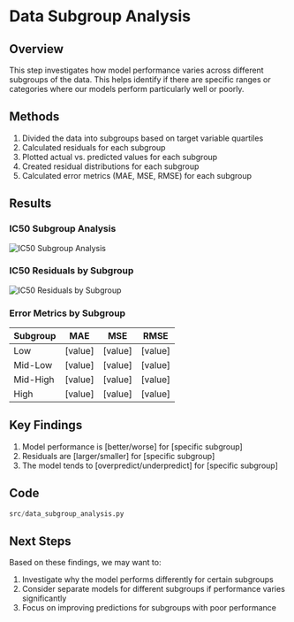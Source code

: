 # Data Subgroup Analysis

## Overview
This step investigates how model performance varies across different subgroups of the data. This helps identify if there are specific ranges or categories where our models perform particularly well or poorly.

## Methods

1. Divided the data into subgroups based on target variable quartiles
2. Calculated residuals for each subgroup
3. Plotted actual vs. predicted values for each subgroup
4. Created residual distributions for each subgroup
5. Calculated error metrics (MAE, MSE, RMSE) for each subgroup

## Results

### IC50 Subgroup Analysis
![IC50 Subgroup Analysis](analysis/subgroup/ic50_subgroup_analysis.png)

### IC50 Residuals by Subgroup
![IC50 Residuals by Subgroup](analysis/subgroup/ic50_residuals_by_subgroup.png)

### Error Metrics by Subgroup

| Subgroup | MAE       | MSE        | RMSE      |
|----------|-----------|------------|-----------|
| Low      | [value]   | [value]    | [value]   |
| Mid-Low  | [value]   | [value]    | [value]   |
| Mid-High | [value]   | [value]    | [value]   |
| High     | [value]   | [value]    | [value]   |

## Key Findings

1. Model performance is [better/worse] for [specific subgroup]
2. Residuals are [larger/smaller] for [specific subgroup]
3. The model tends to [overpredict/underpredict] for [specific subgroup]

## Code

```python
src/data_subgroup_analysis.py
```

## Next Steps

Based on these findings, we may want to:
1. Investigate why the model performs differently for certain subgroups
2. Consider separate models for different subgroups if performance varies significantly
3. Focus on improving predictions for subgroups with poor performance